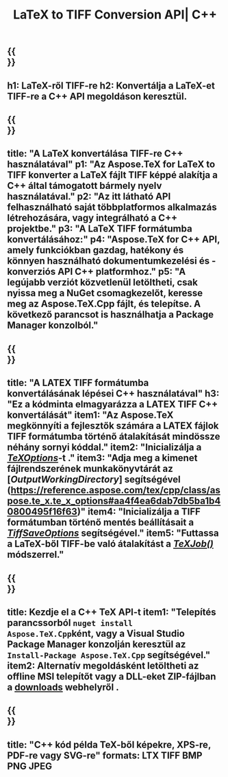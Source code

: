 ﻿---
translation: true
template: /_templates/_conversion-child-cpp.md
title: LaTeX to TIFF Conversion API| C++
description: LaTeX-TIFF konvertálási funkció. Integrálja ezt a helyszíni C++ könyvtárat a projektjébe, vagy használjon többplatformos alkalmazásokat a LaTeX TIFF formátumba konvertálásához.
keywords: latex a tiff api cpp-hez, latex2tiff integrálja a c++-t
url: /cpp/conversion/latex-to-tiff/
family: tex
platformtag: cpp
feature: conversion
informat: LATEX
outformat: TIFF
otherformats: BMP PNG JPEG PDF SVG XPS
---

{{<section banner>}}
---
h1: LaTeX-ről TIFF-re
h2: Konvertálja a LaTeX-et TIFF-re a C++ API megoldáson keresztül.
---

{{<section overview>}}
---
title: "A LaTeX konvertálása TIFF-re C++ használatával"
p1: "Az Aspose.TeX for LaTeX to TIFF konverter a LaTeX fájlt TIFF képpé alakítja a C++ által támogatott bármely nyelv használatával."
p2: "Az itt látható API felhasználható saját többplatformos alkalmazás létrehozására, vagy integrálható a C++ projektbe."
p3: "A LaTeX TIFF formátumba konvertálásához:"
p4: "Aspose.TeX for C++ API, amely funkciókban gazdag, hatékony és könnyen használható dokumentumkezelési és -konverziós API C++ platformhoz."
p5: "A legújabb verziót közvetlenül letöltheti, csak nyissa meg a NuGet csomagkezelőt, keresse meg az Aspose.TeX.Cpp fájlt, és telepítse. A következő parancsot is használhatja a Package Manager konzolból."
---

{{<section feature1>}}
---
title: "A LATEX TIFF formátumba konvertálásának lépései C++ használatával"
h3: "Ez a kódminta elmagyarázza a LATEX TIFF C++ konvertálását"
item1: "Az Aspose.TeX megkönnyíti a fejlesztők számára a LATEX fájlok TIFF formátumba történő átalakítását mindössze néhány sornyi kóddal."
item2: "Inicializálja a [*TeXOptions*](https://reference.aspose.com/tex/cpp/class/aspose.te_x.te_x_options)-t ."
item3: "Adja meg a kimenet fájlrendszerének munkakönyvtárát az [*OutputWorkingDirectory*] segítségével (https://reference.aspose.com/tex/cpp/class/aspose.te_x.te_x_options#aa4f4ea6dab7db5ba1b40800495f16f63)"
item4: "Inicializálja a TIFF formátumban történő mentés beállításait a [*TiffSaveOptions*](https://reference.aspose.com/tex/cpp/class/aspose.te_x.presentation.image.tiff_save_options) segítségével."
item5: "Futtassa a LaTeX-ből TIFF-be való átalakítást a [*TeXJob()*](https://reference.aspose.com/tex/cpp/class/aspose.te_x.te_x_job) módszerrel."
---

{{<section feature2>}}
---
title: Kezdje el a C++ TeX API-t
item1: "Telepítés parancssorból ```nuget install Aspose.TeX.Cpp```ként, vagy a Visual Studio Package Manager konzolján keresztül az ```Install-Package Aspose.TeX.Cpp``` segítségével."
item2: Alternatív megoldásként letöltheti az offline MSI telepítőt vagy a DLL-eket ZIP-fájlban a [downloads](https://releases.aspose.com/tex/cpp) webhelyről .
---

{{<section widget>}}
---
title: "C++ kód példa TeX-ből képekre, XPS-re, PDF-re vagy SVG-re"
formats: LTX TIFF BMP PNG JPEG
---